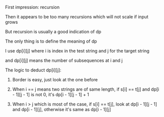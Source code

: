 First impression: recursion

Then it appears to be too many recursions which will not scale if input grows

But recursion is usually a good indication of dp

The only thing is to define the meaning of dp

I use dp[i][j] where i is index in the test string and j for the target string

and dp[i][j] means the number of subsequences at i and j

The logic to deduct dp[i][j]:

1. Border is easy, just look at the one before

2. When i == j means two strings are of same length, if s[i] == t[j] and dp[i - 1][j - 1] is not 0, it's dp[i - 1][j - 1] + 1

3. When i > j which is most of the case, if s[i] == t[j], look at dp[i - 1][j - 1] and dp[i - 1][j], otherwise it's same as dp[i - 1][j]
